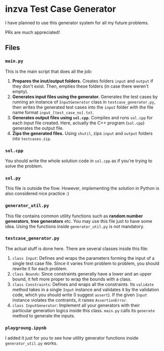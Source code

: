# inzva Test Case Generator

I have planned to use this generator system for all my future problems.

PRs are much appreciated!

## Files

### `main.py`

This is the main script that does all the job:

1. **Prepares the inut/output folders.** Creates folders `input` and `output` if they don't exist. Then, empties these folders (in case there weren't empty).
2. **Generates input files using the generator.** Generates the test cases by running an instance of `InputGenerator` class in `testcase_generator.py`, then writes the generated test cases into the `input` folder with the file name format `input_[test_case_no].txt`.
3. **Generates output files using `sol.cpp`.** Compiles and runs `sol.cpp` for each input file created. Here, actually the C++ program (`sol.cpp`) generates the output file.
4. **Zips the generated files.** Using `shutil`, zips `input` and `output` folders into `testcases.zip`.

### `sol.cpp`

You should write the whole solution code in `sol.cpp` as if you're trying to solve the problem.

### `sol.py`

This file is outside the flow. However, implementing the solution in Python is also considered nice practice :)

### `generator_util.py`

This file contains common utility functions such as **random number generators**, **tree generators** etc. You may use this file just to have some idea. Using the functions inside `generator_util.py` is not mandatory.

### `testcase_generator.py`

The actual stuff is done here. There are several classes inside this file:

1. `class Input`: Defines and wraps the parameters forming the input of a single test case file. Since it varies from problem to problem, you should rewrite it for each problem.
2. `class Bounds`: Since constraints generally have a lower and an upper bound, it felt more proper to wrap the bounds with a class.
3. `class Constraints`: Defines and wraps all the constraints. Its `validate` method takes in a single `Input` instance and validates it by the validation code, which you should write (I suggest `assert`). If the given `Input` instance violates the contraints, it raises `AssertionError`.
4. `class InputGenerator`: Implement all your generators with their particular generation logics inside this class. `main.py` calls its `generate` method to generate the inputs.

### `playgroung.ipynb`

I added it just for you to see how utility generator functions inside `generator_util.py` works.